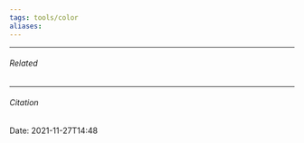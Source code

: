```yaml
---
tags: tools/color
aliases: 
---
```




---
###### Related 
---
###### Citation
Date: 2021-11-27T14:48
